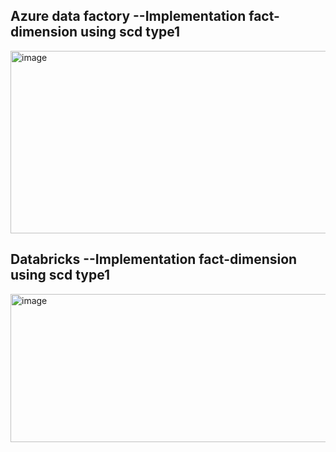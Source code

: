 



## Azure data factory  --Implementation fact-dimension using scd type1






<img width="1291" height="292" alt="image" src="https://github.com/user-attachments/assets/9531d050-e6bb-45d9-ba95-4cf224076e92" />






## Databricks  --Implementation fact-dimension using scd type1


<img width="557" height="237" alt="image" src="https://github.com/user-attachments/assets/87560914-ca8f-4086-bfe5-5f3e11578f6d" />
